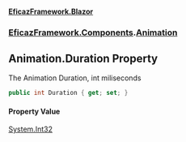 #### [EficazFramework.Blazor](EficazFrameworkBlazor.md 'EficazFramework Blazor')
### [EficazFramework.Components](EficazFrameworkBlazor.md#EficazFramework.Components 'EficazFramework.Components').[Animation](EficazFramework.Components/Animation.md 'EficazFramework.Components.Animation')

## Animation.Duration Property

The Animation Duration, int miliseconds

```csharp
public int Duration { get; set; }
```

#### Property Value
[System.Int32](https://docs.microsoft.com/en-us/dotnet/api/System.Int32 'System.Int32')